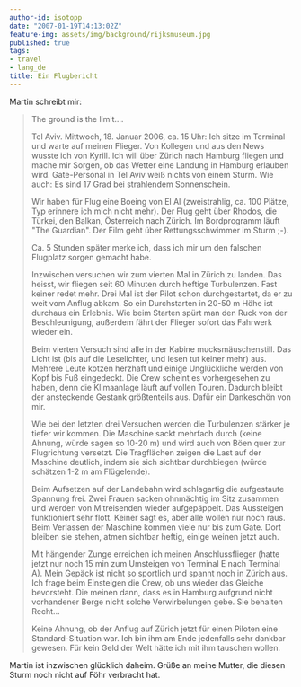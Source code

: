 ```yaml
---
author-id: isotopp
date: "2007-01-19T14:13:02Z"
feature-img: assets/img/background/rijksmuseum.jpg
published: true
tags:
- travel
- lang_de
title: Ein Flugbericht
---
```


Martin schreibt mir:

> The ground is the limit....
>
> Tel Aviv. Mittwoch, 18. Januar 2006, ca. 15 Uhr: 
> Ich sitze im Terminal und warte auf meinen Flieger. 
> Von Kollegen und aus den News wusste ich von Kyrill. 
> Ich will über Zürich nach Hamburg fliegen und mache mir Sorgen, ob das Wetter eine Landung in Hamburg erlauben wird.
> Gate-Personal in Tel Aviv weiß nichts von einem Sturm. 
> Wie auch: Es sind 17 Grad bei strahlendem Sonnenschein.
>
> Wir haben für Flug eine Boeing von El Al (zweistrahlig, ca. 100 Plätze, Typ erinnere ich mich nicht mehr).
> Der Flug geht über Rhodos, die Türkei, den Balkan, Österreich nach Zürich. 
> Im Bordprogramm läuft "The Guardian". 
> Der Film geht über Rettungsschwimmer im Sturm ;-).
>
> Ca. 5 Stunden später merke ich, dass ich mir um den falschen Flugplatz sorgen gemacht habe.
>
> Inzwischen versuchen wir zum vierten Mal in Zürich zu landen. 
> Das heisst, wir fliegen seit 60 Minuten durch heftige Turbulenzen.
> Fast keiner redet mehr.
> Drei Mal ist der Pilot schon durchgestartet, da er zu weit vom Anflug abkam.
> So ein Durchstarten in 20-50 m Höhe ist durchaus ein Erlebnis. 
> Wie beim Starten spürt man den Ruck von der Beschleunigung, außerdem fährt der Flieger sofort das Fahrwerk wieder ein.
>
> Beim vierten Versuch sind alle in der Kabine mucksmäuschenstill. 
> Das Licht ist (bis auf die Leselichter, und lesen tut keiner mehr) aus. 
> Mehrere Leute kotzen herzhaft und einige Unglückliche werden von Kopf bis Fuß eingedeckt.
> Die Crew scheint es vorhergesehen zu haben, denn die Klimaanlage läuft auf vollen Touren.
> Dadurch bleibt der ansteckende Gestank größtenteils aus. 
> Dafür ein Dankeschön von mir.
>
> Wie bei den letzten drei Versuchen werden die Turbulenzen stärker je tiefer wir kommen. 
> Die Maschine sackt mehrfach durch (keine Ahnung, würde sagen so 10-20 m) und wird auch von Böen quer zur Flugrichtung versetzt.
> Die Tragflächen zeigen die Last auf der Maschine deutlich, indem sie sich sichtbar durchbiegen (würde schätzen 1-2 m am Flügelende).
>
> Beim Aufsetzen auf der Landebahn wird schlagartig die aufgestaute Spannung frei. 
> Zwei Frauen sacken ohnmächtig im Sitz zusammen und werden von Mitreisenden wieder aufgepäppelt. 
> Das Aussteigen funktioniert sehr flott. 
> Keiner sagt es, aber alle wollen nur noch raus.
> Beim Verlassen der Maschine kommen viele nur bis zum Gate.
> Dort bleiben sie stehen, atmen sichtbar heftig, einige weinen jetzt auch.
>
> Mit hängender Zunge erreichen ich meinen Anschlussflieger (hatte jetzt nur noch 15 min zum Umsteigen von Terminal E nach Terminal A).
> Mein Gepäck ist nicht so sportlich und spannt noch in Zürich aus.
> Ich frage beim Einsteigen die Crew, ob uns wieder das Gleiche bevorsteht.
> Die meinen dann, dass es in Hamburg aufgrund nicht vorhandener Berge nicht solche Verwirbelungen gebe.
> Sie behalten Recht...
>
> Keine Ahnung, ob der Anflug auf Zürich jetzt für einen Piloten eine Standard-Situation war. 
> Ich bin ihm am Ende jedenfalls sehr dankbar gewesen. 
> Für kein Geld der Welt hätte ich mit ihm tauschen wollen. 

Martin ist inzwischen glücklich daheim. 
Grüße an meine Mutter, die diesen Sturm noch nicht auf Föhr verbracht hat.
